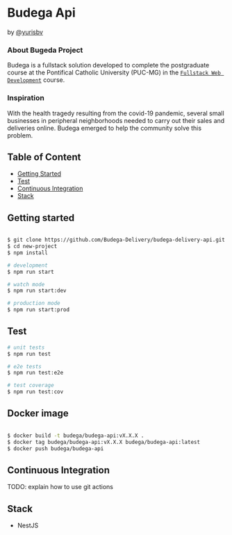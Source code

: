 # Budega Api

by [@yurisbv](https://twitter.com/yurisbv)

### About Bugeda Project

Budega is a fullstack solution developed to complete the postgraduate course at the Pontifical Catholic University (PUC-MG) in the [`Fullstack Web Development`](https://www.pucminas.br/PucVirtual/Pos-Graduacao/Paginas/Desenvolvimento-Web-Full-Stack.aspx) course.

### Inspiration

With the health tragedy resulting from the covid-19 pandemic, several small businesses in peripheral neighborhoods needed to carry out their sales and deliveries online. Budega emerged to help the community solve this problem.


## Table of Content

- [Getting Started](#getting-started)
- [Test](#test)
- [Continuous Integration](#continuous-integration)
- [Stack](#stack)

## Getting started

```bash

$ git clone https://github.com/Budega-Delivery/budega-delivery-api.git new-project
$ cd new-project
$ npm install

# development
$ npm run start

# watch mode
$ npm run start:dev

# production mode
$ npm run start:prod
```

## Test

```bash
# unit tests
$ npm run test

# e2e tests
$ npm run test:e2e

# test coverage
$ npm run test:cov
```

## Docker image

```bash

$ docker build -t budega/budega-api:vX.X.X .
$ docker tag budega/budega-api:vX.X.X budega/budega-api:latest
$ docker push budega/budega-api
```

## Continuous Integration

TODO: explain how to use git actions

## Stack

- NestJS
